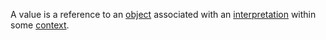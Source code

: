 A value is a reference to an [object](object/README) associated with an [interpretation](../object/interpretation.md) within some [context](../object/context.md).

